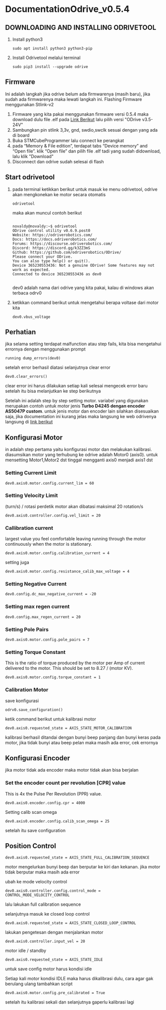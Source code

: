 # DocumentationOdrive_v0.5.4

## **DOWNLOADING AND INSTALLING ODRIVETOOL**
1. Install python3

    ```
    sudo apt install python3 python3-pip
    ```

3. Install Odrivetool melalui terminal

   ```
   sudo pip3 install --upgrade odrive
   ```

## **Firmware**
Ini adalah langkah jika odrive belum ada firmwarenya (masih baru), jika sudah ada firmwarenya maka lewati langkah ini. Flashing Firmware menggunakan Stlink-v2
1. Firmware yang kita pakai menggunakan firmware versi 0.5.4 maka download dulu file .elf pada [Link Berikut](https://docs.odriverobotics.com/releases/firmware) lalu pilih versi "ODrive v3.5-24V"
2. Sambungkan pin stlink 3,3v, gnd, swdio,swclk sesuai dengan yang ada di board
3. Buka STMCubeProgrammer lalu connect ke perangkat
4. pada “Memory & File edition”, terdapat tabs “Device memory” and “Open file”. klik “Open file” dan pilih file .elf tadi yang sudah didownload, lalu klik "Download"
5. Disconnect dan odrive sudah selesai di flash

## **Start odrivetool**
1. pada terminal ketikkan berikut untuk masuk ke menu odrivetool, odrive akan mengkonekan ke motor secara otomatis
   ```
   odrivetool
    ```
   
   maka akan muncul contoh berikut
   ```
   
   novaldy@novaldy:~$ odrivetool
   ODrive control utility v0.6.9.post0
   Website: https://odriverobotics.com/
   Docs: https://docs.odriverobotics.com/
   Forums: https://discourse.odriverobotics.com/
   Discord: https://discord.gg/k3ZZ3mS
   Github: https://github.com/odriverobotics/ODrive/
   Please connect your ODrive.
   You can also type help() or quit().
   Device 365230553436: Not a genuine ODrive! Some features may not work as expected.
   Connected to device 365230553436 as dev0

   
   ```
   dev0 adalah nama dari odrive yang kita pakai, kalau di windows akan terbaca odrv0

3. ketikkan command berikut untuk mengetahui berapa voltase dari motor kita
   
   ```
   dev0.vbus_voltage
   ```

## **Perhatian**
jika selama setting terdapat malfunction atau step fails, kita bisa mengetahui errornya dengan menggunakan prompt

```
running dump_errors(dev0)
```

setelah error berhasil diatasi selanjutnya clear error

```
dev0.clear_errors()
```

clear error ini harus dilakukan setiap kali selesai mengecek error baru setelah itu bisa melanjutkan ke step berikutnya

Setelah ini adalah step by step setting motor. variabel yang digunakan merupakan contoh untuk motor jenis **Turbo D4245 dengan encoder AS5047P custom**. untuk jenis motor dan encoder lain silahkan disesuaikan saja, jika documentation ini kurang jelas maka langsung ke web odrivenya langsung di [link berikut](https://docs.odriverobotics.com/v/0.5.4/getting-started.html)

## **Konfigurasi Motor**
in adalah step pertama yaitu konfigurasi motor dan melakukan kalibrasi. diasumsikan motor yang terhubung ke odrive adalah Motor0 (axis0). untuk mensetting Motor1,Motor2 dst tinggal mengganti axis0 menjadi axis1 dst

### **Setting Current Limit**

```
dev0.axis0.motor.config.current_lim = 60
```

### **Setting Velocity Limit**
(turn/s) / rotasi perdetik
motor akan dibatasi maksimal 20 rotation/s

```
dev0.axis0.controller.config.vel_limit = 20
```

### **Callibration current**
largest value you feel comfortable leaving running through the motor continuously when the motor is stationary.

```
dev0.axis0.motor.config.calibration_current = 4
```

setting juga

```
dev0.axis0.motor.config.resistance_calib_max_voltage = 4
```

### **Setting Negative Current**

```
dev0.config.dc_max_negative_current = -20
```

### **Setting max regen current**

```
dev0.config.max_regen_current = 20
```

### **Setting Pole Pairs**
```
dev0.axis0.motor.config.pole_pairs = 7
```

### **Setting Torque Constant**
This is the ratio of torque produced by the motor per Amp of current delivered to the motor. This should be set to 8.27 / (motor KV).

```
dev0.axis0.motor.config.torque_constant = 1
```

### **Calibration Motor**
save konfigurasi

```
odrv0.save_configuration()
```

ketik command berikut untuk kalibrasi motor

```
dev0.axis0.requested_state = AXIS_STATE_MOTOR_CALIBRATION
```

kalibrasi berhasil ditandai dengan bunyi beep panjang dan bunyi keras pada motor, jika tidak bunyi atau beep pelan maka masih ada error, cek errornya

## **Konfigurasi Encoder**
jika motor tidak ada encoder maka motor tidak akan bisa berjalan

### **Set the encoder count per revolution [CPR] value**
This is 4x the Pulse Per Revolution (PPR) value.

```
dev0.axis0.encoder.config.cpr = 4000
```

Setting calib scan omega

```
dev0.axis0.encoder.config.calib_scan_omega = 25
```

setelah itu save configuration

## **Position Control**

```
dev0.axis0.requested_state = AXIS_STATE_FULL_CALIBRATION_SEQUENCE
```

motor mengelurkan bunyi beep dan berputar ke kiri dan kekanan. jika motor tidak berputar maka masih ada error

ubah ke mode velocity control
```
dev0.axis0.controller.config.control_mode = CONTROL_MODE_VELOCITY_CONTROL
```

lalu lakukan full calibration sequence

selanjutnya masuk ke closed loop control

```
dev0.axis0.requested_state = AXIS_STATE_CLOSED_LOOP_CONTROL
```

lakukan pengetesan dengan menjalankan motor

```
dev0.axis0.controller.input_vel = 20
```

motor idle / standby

```
dev0.axis0.requested_state = AXIS_STATE_IDLE
```

untuk save config motor harus kondisi idle

Setiap kali motor kondisi IDLE maka harus dikalibrasi dulu, cara agar gak berulang ulang tambahkan script

```
dev0.axis0.motor.config.pre_calibrated = True
```

setelah itu kalibrasi sekali dan selanjutnya gaperlu kalibrasi lagi
